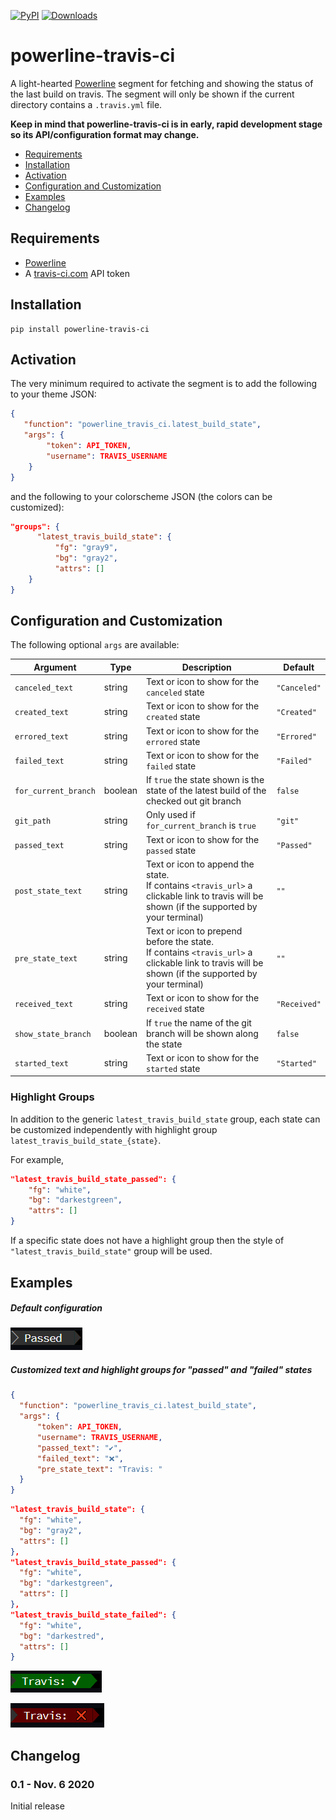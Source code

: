 [![PyPI](https://img.shields.io/pypi/v/powerline-travis-ci?color=blue&logo=python&logoColor=green&style=plastic)](https://pypi.org/project/powerline-travis-ci/)
[![Downloads](http://pepy.tech/badge/powerline-travis-ci)](http://pepy.tech/count/powerline-travis-ci)

# powerline-travis-ci

A light-hearted [Powerline](https://github.com/powerline/powerline) segment for fetching and showing the status
of the last build on travis. The segment will only be shown if the current directory contains a `.travis.yml` file.

**Keep in mind that powerline-travis-ci is in early, rapid development stage so its API/configuration format may change.**

- [Requirements](#requirements)
- [Installation](#installation)
- [Activation](#activation)
- [Configuration and Customization](#configuration-and-customization)
- [Examples](#examples)
- [Changelog](#changelog)

## Requirements

 - [Powerline](https://github.com/powerline/powerline)
 - A [travis-ci.com](https://travis-ci.com) API token
 
## Installation
 
```
pip install powerline-travis-ci
```

## Activation
 
The very minimum required to activate the segment is to add the following to your theme JSON:
 
```json
{
   "function": "powerline_travis_ci.latest_build_state",
   "args": {
        "token": API_TOKEN,
        "username": TRAVIS_USERNAME
    }
}
```
 
and the following to your colorscheme JSON (the colors can be customized):
 
```json
"groups": {
      "latest_travis_build_state": {
          "fg": "gray9",
          "bg": "gray2",
          "attrs": []
    }
}
```
 
## Configuration and Customization
 
The following optional `args` are available:
  
| Argument | Type | Description | Default
| --- | --- | --- | --- |
| `canceled_text` | string | Text or icon to show for the `canceled` state | `"Canceled"` |
| `created_text` | string | Text or icon to show for the `created` state | `"Created"` |
| `errored_text` | string | Text or icon to show for the `errored` state | `"Errored"` | 
| `failed_text` | string | Text or icon to show for the `failed` state | `"Failed"` |
| `for_current_branch` | boolean | If `true` the state shown is the state of the latest build of the checked out git branch | `false` |
| `git_path` | string | Only used if `for_current_branch` is `true` | `"git"` |
| `passed_text` | string | Text or icon to show for the `passed` state | `"Passed"` |
| `post_state_text` | string | Text or icon to append the state.<br>If contains `<travis_url>` a clickable link to travis will be shown (if the supported by your terminal) | `""` |
| `pre_state_text` | string | Text or icon to prepend before the state.<br>If contains `<travis_url>` a clickable link to travis will be shown (if the supported by your terminal) | `""` |
| `received_text` | string | Text or icon to show for the `received` state | `"Received"` |
| `show_state_branch` | boolean | If `true` the name of the git branch will be shown along the state | `false` |
| `started_text` | string | Text or icon to show for the `started` state | `"Started"` |

### Highlight Groups

In addition to the generic `latest_travis_build_state` group, each state can be customized independently with highlight group `latest_travis_build_state_{state}`.

For example,

```json
"latest_travis_build_state_passed": {
    "fg": "white",
    "bg": "darkestgreen",
    "attrs": []
}
```

If a specific state does not have a highlight group then the style of `"latest_travis_build_state"` group will be used.

## Examples

##### Default configuration

![default](readme-images/default.png?raw=true)
  
##### Customized text and highlight groups for "passed" and "failed" states

```json
{
  "function": "powerline_travis_ci.latest_build_state",
  "args": {
      "token": API_TOKEN,
      "username": TRAVIS_USERNAME,
      "passed_text": "✔",
      "failed_text": "❌",
      "pre_state_text": "Travis: "
  }
}
```
  
```json
"latest_travis_build_state": {
  "fg": "white",
  "bg": "gray2",
  "attrs": []
},
"latest_travis_build_state_passed": {
  "fg": "white",
  "bg": "darkestgreen",
  "attrs": []
},
"latest_travis_build_state_failed": {
  "fg": "white",
  "bg": "darkestred",
  "attrs": []
}
```
  
![customized-passed](readme-images/customized-passed.png?raw=true)
  
![customized-faild](readme-images/customized-failed.png?raw=true)

## Changelog

### 0.1 - Nov. 6 2020
Initial release
